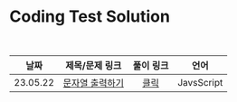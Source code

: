 # Coding Test Solution

<br>

|날짜|제목/문제 링크|풀이 링크|언어|
|:---:|:---:|:---:|:---:|
|23.05.22|[문자열 출력하기](https://school.programmers.co.kr/learn/courses/30/lessons/181952)|[클릭](./programmers/Javascript/basic/print_string.js)|JavsScript|
